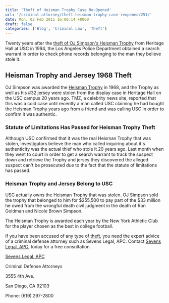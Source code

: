 ```yaml
---
title: 'Theft of Heisman Trophy Case Re-Opened'
url: '/criminal-attorney/theft-heisman-trophy-case-reopened/251/'
date: Mon, 02 Feb 2015 16:00:14 +0000
draft: false
categories: ['Blog', 'Criminal Law', 'Theft']
---
```


Twenty years after the [theft of OJ Simpson's Heisman Trophy](https://www.sevenslegal.com/san-diego-theft-lawyer/ "San Diego Theft Lawyer") from Heritage Hall at USC in 1994, the Los Angeles Police Department obtained a search warrant in order to check phone records belonging to the man they believe stole it.

Heisman Trophy and Jersey 1968 Theft
------------------------------------

OJ Simpson was awarded the [Heisman Trophy](https://www.sevenslegal.com/san-diego-theft-lawyer/ "San Diego Theft Lawyer") in 1968, and the Trophy as well as his #32 jersey were stolen from the display case in Heritage Hall on the USC campus 20 years ago. TMZ, a celebrity news site, reported that this was a cold case until recently a man called USC claiming he had bought the Heisman Trophy years ago from a friend and was calling USC in order to confirm it was authentic.

### Statute of Limitations Has Passed for Heisman Trophy Theft

Although USC confirmed that it was the real Heisman Trophy that was stolen, investigators believe the man who called inquiring about it's authenticity was the actual thief who stole it 20 years ago. Last month when they went to court in order to get a search warrant to track the suspect down and retrieve the Trophy and jersey they discovered the alleged suspect can't be prosecuted due to the fact that the statute of limitations has passed.

### Heisman Trophy and Jersey Belong to USC

USC actually owns the Heisman Trophy that was stolen. OJ Simpson sold the trophy that belonged to him for $255,500 to pay part of the $33 million he owed from the wrongful death civil judgment in the death of Ron Goldman and Nicole Brown Simpson.

The Heisman Trophy is awarded each year by the New York Athletic Club for the player chosen as the best in college football.

If you have been accused of any type of [theft](https://www.sevenslegal.com/san-diego-theft-lawyer/ "San Diego Theft Lawyer"), you need the expert advice of a criminal defense attorney such as Sevens Legal, APC. Contact [Sevens Legal, APC](https://www.sevenslegal.com/ "Sevens Legal, APC"), today for a free consultation.

[Sevens Legal, APC](https://www.sevenslegal.com/ "Sevens Legal, APC")

Criminal Defense Attorneys

3555 4th Ave.

San Diego, CA 92103

Phone: (619) 297-2800